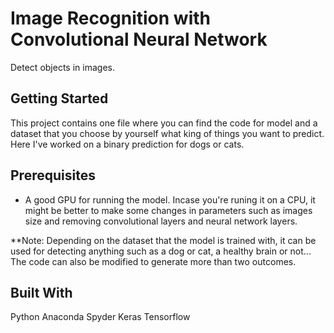 # Image Recognition with Convolutional Neural Network
Detect objects in images.
## Getting Started
This project contains one file where you can find the code for model and a dataset that you choose by yourself what king of things you want to predict. Here I've worked on a binary prediction for dogs or cats.

## Prerequisites
* A good GPU for running the model. Incase you're runing it on a CPU, it might be better to make some changes in parameters such as images size and removing convolutional layers and neural network layers.   

**Note: Depending on the dataset that the model is trained with, it can be used for detecting anything such as a dog or cat, a healthy brain or not... The code can also be modified to generate more than two outcomes.

## Built With
Python
Anaconda Spyder
Keras
Tensorflow

